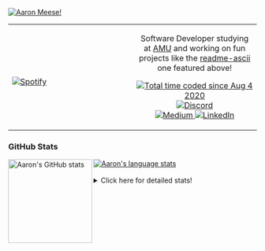 [![Aaron Meese!](https://user-images.githubusercontent.com/17814535/88975338-a2aabf00-d27f-11ea-963f-8a19608716b4.png)](https://github.com/ajmeese7/readme-ascii "README ASCII")

<!-- Modified from project here: https://github.com/novatorem/novatorem -->
<table width="100%"> 
  <tr>
  <td width="50%">
      
&nbsp; <br> [![Spotify](https://ajmeese7.vercel.app/api/spotify)](https://open.spotify.com/user/ajmeese)

  </td>
  <td width="50%">
    <p align="center">
    Software Developer studying at <a href="https://www.amu.apus.edu/">AMU</a> and working on fun 
    projects like the <a href="https://github.com/ajmeese7/readme-ascii">readme-ascii</a> one featured above!
    </p>
    <p align="center">
      <a href="https://wakatime.com/@f726891d-3b02-46cd-9b60-e8c59f9e2b14">
        <img src="https://wakatime.com/badge/user/f726891d-3b02-46cd-9b60-e8c59f9e2b14.svg" alt="Total time coded since Aug 4 2020" title="WakaTime" />
      </a>
      <a href="http://link.aaronmeese.com/discord">
        <img src="https://img.shields.io/badge/discord-ajmeese7%234835-369?style=flat-square&logo=discord&logoColor=white&color=purple" alt="Discord" title="Discord">
      </a>
      <br />
      <a href="https://link.aaronmeese.com/medium">
        <img src="https://img.shields.io/badge/medium-ajmeese7-1DB954?style=flat-square&logo=medium&logoColor=white" alt="Medium" title="Medium">
      </a>
      <a href="https://link.aaronmeese.com/linkedin">
        <img src="https://img.shields.io/badge/linkedIn-aaronmeese-1DB954?style=flat-square&logo=linkedin&logoColor=white&color=blue" alt="LinkedIn" title="LinkedIn">
      </a>
    </p>
  </td>

</table>

[//]: <> (The `&nbsp;` is to have Aphelion take up more space)

### GitHub Stats ###

<a href="https://profile-summary-for-github.com/user/ajmeese7">
  <img align="left" height="170px" src="https://github-readme-stats.vercel.app/api?username=ajmeese7&show_icons=true&line_height=27&count_private=true" alt="Aaron's GitHub stats"/>
  <img src="https://github-readme-stats.vercel.app/api/top-langs/?username=ajmeese7&hide_langs_below=5&layout=compact" alt="Aaron's language stats"/>
</a>

<br />
<br />
<details>
<summary>Click here for detailed stats!</summary>

### :zap: Recent Activity
<!--START_SECTION:activity-->
1. 🎉 Merged PR [#18](https://github.com/ajmeese7/coupon-booked/pull/18) in [ajmeese7/coupon-booked](https://github.com/ajmeese7/coupon-booked)
2. 🎉 Merged PR [#20](https://github.com/ajmeese7/coupon-booked/pull/20) in [ajmeese7/coupon-booked](https://github.com/ajmeese7/coupon-booked)
3. 💪 Opened PR [#22](https://github.com/duckduckgo/duckduckgo-utils/pull/22) in [duckduckgo/duckduckgo-utils](https://github.com/duckduckgo/duckduckgo-utils)
4. 🎉 Merged PR [#13](https://github.com/ajmeese7/coupon-booked/pull/13) in [ajmeese7/coupon-booked](https://github.com/ajmeese7/coupon-booked)
5. 🎉 Merged PR [#11](https://github.com/meese-enterprises/website/pull/11) in [meese-enterprises/website](https://github.com/meese-enterprises/website)
<!--END_SECTION:activity-->

### 🧐 Waka Stats
<!--START_SECTION:waka-->
![Code Time](http://img.shields.io/badge/Code%20Time-988%20hrs%2041%20mins-blue)

**🐱 My GitHub Data** 

> 🏆 599 Contributions in the Year 2022
 > 
> 📦 343.2 kB Used in GitHub's Storage 
 > 
> 💼 Opted to Hire
 > 
> 📜 72 Public Repositories 
 > 
> 🔑 27 Private Repositories  
 > 
**I'm an Early 🐤** 

```text
🌞 Morning    284 commits    ██████░░░░░░░░░░░░░░░░░░░   25.43% 
🌆 Daytime    417 commits    █████████░░░░░░░░░░░░░░░░   37.33% 
🌃 Evening    403 commits    █████████░░░░░░░░░░░░░░░░   36.08% 
🌙 Night      13 commits     ░░░░░░░░░░░░░░░░░░░░░░░░░   1.16%

```
📅 **I'm Most Productive on Saturday** 

```text
Monday       123 commits    ██░░░░░░░░░░░░░░░░░░░░░░░   11.01% 
Tuesday      178 commits    ████░░░░░░░░░░░░░░░░░░░░░   15.94% 
Wednesday    138 commits    ███░░░░░░░░░░░░░░░░░░░░░░   12.35% 
Thursday     155 commits    ███░░░░░░░░░░░░░░░░░░░░░░   13.88% 
Friday       127 commits    ██░░░░░░░░░░░░░░░░░░░░░░░   11.37% 
Saturday     201 commits    ████░░░░░░░░░░░░░░░░░░░░░   17.99% 
Sunday       195 commits    ████░░░░░░░░░░░░░░░░░░░░░   17.46%

```


📊 **This Week I Spent My Time On** 

```text
⌚︎ Time Zone: America/New_York

💬 Programming Languages: 
TypeScript               3 hrs 32 mins       ████░░░░░░░░░░░░░░░░░░░░░   18.32% 
Bash                     3 hrs 32 mins       ████░░░░░░░░░░░░░░░░░░░░░   18.27% 
PHP                      2 hrs 36 mins       ███░░░░░░░░░░░░░░░░░░░░░░   13.48% 
Markdown                 2 hrs 24 mins       ███░░░░░░░░░░░░░░░░░░░░░░   12.41% 
JavaScript               2 hrs 13 mins       ███░░░░░░░░░░░░░░░░░░░░░░   11.51%

🐱‍💻 Projects: 
karameese.com            6 hrs 13 mins       ████████░░░░░░░░░░░░░░░░░   32.14% 
meese.enterprises        4 hrs 58 mins       ██████░░░░░░░░░░░░░░░░░░░   25.65% 
aaronmeese.com           3 hrs 57 mins       █████░░░░░░░░░░░░░░░░░░░░   20.44% 
vault                    2 hrs 7 mins        ██░░░░░░░░░░░░░░░░░░░░░░░   10.96% 
aaronmeese.dev           1 hr 59 mins        ██░░░░░░░░░░░░░░░░░░░░░░░   10.28%

```

**I Mostly Code in JavaScript** 

```text
JavaScript               32 repos            ████████████░░░░░░░░░░░░░   50.0% 
HTML                     9 repos             ███░░░░░░░░░░░░░░░░░░░░░░   14.06% 
Python                   5 repos             ██░░░░░░░░░░░░░░░░░░░░░░░   7.81% 
Java                     4 repos             █░░░░░░░░░░░░░░░░░░░░░░░░   6.25% 
CSS                      3 repos             █░░░░░░░░░░░░░░░░░░░░░░░░   4.69%

```



 Last Updated on 26/04/2022 00:08:40 UTC
<!--END_SECTION:waka-->
</details>
